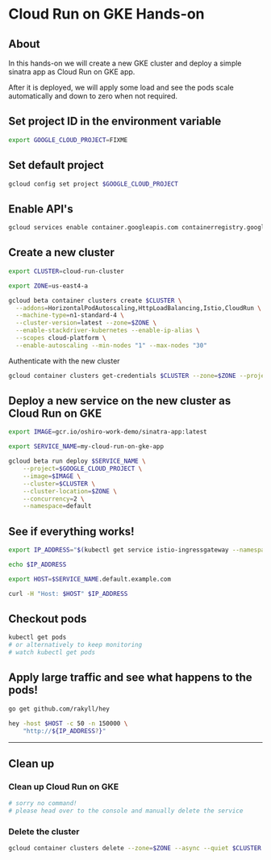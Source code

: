 # Cloud Run on GKE Hands-on

## About
In this hands-on we will create a new GKE cluster and deploy a simple sinatra app as Cloud Run on GKE app.

After it is deployed, we will apply some load and see the pods scale automatically and down to zero when not required.

## Set project ID in the environment variable
```bash
export GOOGLE_CLOUD_PROJECT=FIXME
```

## Set default project
```bash
gcloud config set project $GOOGLE_CLOUD_PROJECT
```

## Enable API's
```bash
gcloud services enable container.googleapis.com containerregistry.googleapis.com cloudbuild.googleapis.com run.googleapis.com
```



## Create a new cluster

```bash
export CLUSTER=cloud-run-cluster
```

```bash
export ZONE=us-east4-a
```

```bash
gcloud beta container clusters create $CLUSTER \
  --addons=HorizontalPodAutoscaling,HttpLoadBalancing,Istio,CloudRun \
  --machine-type=n1-standard-4 \
  --cluster-version=latest --zone=$ZONE \
  --enable-stackdriver-kubernetes --enable-ip-alias \
  --scopes cloud-platform \
  --enable-autoscaling --min-nodes "1" --max-nodes "30"
```

Authenticate with the new cluster
```bash
gcloud container clusters get-credentials $CLUSTER --zone=$ZONE --project=$GOOGLE_CLOUD_PROJECT
```

## Deploy a new service on the new cluster as Cloud Run on GKE
```bash
export IMAGE=gcr.io/oshiro-work-demo/sinatra-app:latest
```

```bash
export SERVICE_NAME=my-cloud-run-on-gke-app
```

```bash
gcloud beta run deploy $SERVICE_NAME \
    --project=$GOOGLE_CLOUD_PROJECT \
    --image=$IMAGE \
    --cluster=$CLUSTER \
    --cluster-location=$ZONE \
    --concurrency=2 \
    --namespace=default
```

## See if everything works!
```bash
export IP_ADDRESS="$(kubectl get service istio-ingressgateway --namespace istio-system --output jsonpath="{.status.loadBalancer.ingress[*].ip}")"
```
```bash
echo $IP_ADDRESS
```
```bash
export HOST=$SERVICE_NAME.default.example.com
```

```bash
curl -H "Host: $HOST" $IP_ADDRESS
```

## Checkout pods
```bash
kubectl get pods
# or alternatively to keep monitoring
# watch kubectl get pods
```

## Apply large traffic and see what happens to the pods!
```bash
go get github.com/rakyll/hey
```
```bash
hey -host $HOST -c 50 -n 150000 \
    "http://${IP_ADDRESS?}"
```

---

## Clean up
### Clean up Cloud Run on GKE
```bash
# sorry no command!
# please head over to the console and manually delete the service
```

### Delete the cluster

```bash
gcloud container clusters delete --zone=$ZONE --async --quiet $CLUSTER
```